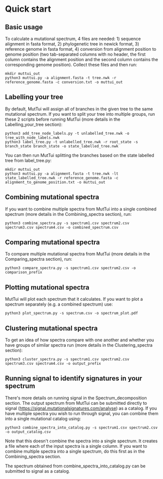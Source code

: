 # Quick start

## Basic usage

To calculate a mutational spectrum, 4 files are needed: 1) sequence alignment in fasta format, 2) phylogenetic tree in newick format, 3) reference genome in fasta format, 4) conversion from alignment position to genome position (two tab-separated columns with no header, the first column contains the alignment position and the second column contains the corresponding genome position). Collect these files and then run:

```
mkdir muttui_out
python3 muttui.py -a alignment.fasta -t tree.nwk -r reference_genome.fasta -c conversion.txt -o muttui_out
```

## Labelling your tree

By default, MutTui will assign all of branches in the given tree to the same mutational spectrum. If you want to split your tree into multiple groups, run these 2 scripts before running MutTui (more details in the Labelling_your_tree section):

```
python3 add_tree_node_labels.py -t unlabelled_tree.nwk -o tree_with_node_labels.nwk
python3 label_tree.py -t unlabelled_tree.nwk -r root_state -s branch_state branch_state -o state_labelled_tree.nwk
```

You can then run MutTui splitting the branches based on the state labelled tree from label_tree.py:

```
mkdir muttui_out
python3 muttui.py -a alignment.fasta -t tree.nwk -lt state_labelled_tree.nwk -r reference_genome.fasta -c alignment_to_genome_position.txt -o muttui_out
```

## Combining mutational spectra

If you want to combine multiple spectra from MutTui into a single combined spectrum (more details in the Combining_spectra section), run:

```
python3 combine_spectra.py -s spectrum1.csv spectrum2.csv spectrum3.csv spectrum4.csv -o combined_spectrum.csv
```

## Comparing mutational spectra

To compare multiple mutational spectra from MutTui (more details in the Comparing_spectra section), run:

```
python3 compare_spectra.py -s spectrum1.csv spectrum2.csv -o comparison_prefix
```

## Plotting mutational spectra

MutTui will plot each spectrum that it calculates. If you want to plot a spectrum separately (e.g. a combined spectrum) use:

```
python3 plot_spectrum.py -s spectrum.csv -o spectrum_plot.pdf
```

## Clustering mutational spectra

To get an idea of how spectra compare with one another and whether you have groups of similar spectra run (more details in the Clustering_spectra section):

```
python3 cluster_spectra.py -s spectrum1.csv spectrum2.csv spectrum3.csv spectrum4.csv -o output_prefix
```

## Running signal to identify signatures in your spectrum

There's more details on running signal in the Spectrum_decomposition section. The output spectrum from MutTui can be submitted directly to signal (https://signal.mutationalsignatures.com/analyse) as a catalog. If you have multiple spectra you wish to run through signal, you can combine them into a single mutational catalog using:

```
python3 combine_spectra_into_catalog.py -s spectrum1.csv spectrum2.csv -o output_catalog.csv
```

Note that this doesn't combine the spectra into a single spectrum. It creates a file where each of the input spectra is a single column. If you want to combine multiple spectra into a single spectrum, do this first as in the Combining_spectra section.

The spectrum obtained from combine_spectra_into_catalog.py can be submitted to signal as a catalog.
